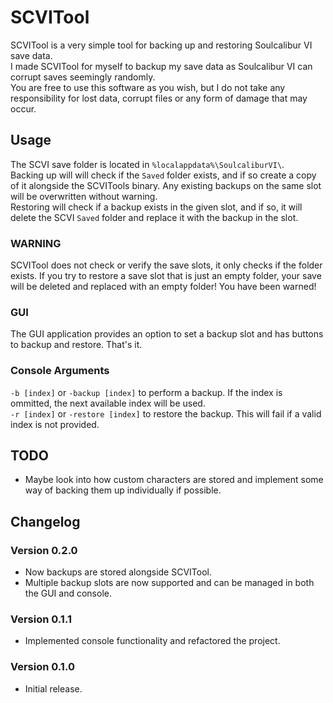 ﻿# SCVITool
SCVITool is a very simple tool for backing up and restoring Soulcalibur VI save data.<br>
I made SCVITool for myself to backup my save data as Soulcalibur VI can corrupt saves seemingly randomly.<br>
You are free to use this software as you wish, but I do not take any responsibility for lost data, corrupt files or any
form of damage that may occur.

## Usage
The SCVI save folder is located in `%localappdata%\SoulcaliburVI\`.<br>
Backing up will will check if the `Saved` folder exists, and if so create a copy of it alongside the SCVITools binary.
Any existing backups on the same slot will be overwritten without warning.<br>
Restoring will check if a backup exists in the given slot, and if so, it will delete the SCVI `Saved` folder and replace
it with the backup in the slot.<br>

### WARNING
SCVITool does not check or verify the save slots, it only checks if the folder exists. If you try to restore a save slot
that is just an empty folder, your save will be deleted and replaced with an empty folder! You have been warned!<br>

### GUI
The GUI application provides an option to set a backup slot and has buttons to backup and restore. That's it.

### Console Arguments
`-b [index]` or `-backup [index]` to perform a backup. If the index is ommitted, the next available index will be used.<br>
`-r [index]` or `-restore [index]` to restore the backup. This will fail if a valid index is not provided.<br>

## TODO
- Maybe look into how custom characters are stored and implement some way of backing them up individually if possible.

## Changelog

### Version 0.2.0
- Now backups are stored alongside SCVITool.
- Multiple backup slots are now supported and can be managed in both the GUI and console.

### Version 0.1.1
- Implemented console functionality and refactored the project.

### Version 0.1.0
- Initial release.

